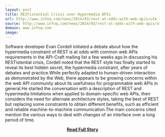 ```yaml
---
layout: post
title: RESTistential Crisis over Hypermedia APIs
url: http://www.infoq.com/news/2014/03/rest-at-odds-with-web-apis/utm_term=global
source: http://www.infoq.com/news/2014/03/rest-at-odds-with-web-apis/utm_term=global
domain: www.infoq.com
image: 
---
```


<p>Software developer Evan Cordell initiated a debate about how the hypermedia constraint of REST is at odds with common web APIs requirements in the API-Craft mailing list a few weeks ago.In discussing his RESTistential crisis, Cordell noted that the REST style has finally started to reveal its best hidden secret, the hypermedia constraint, after years of debates and practice.While perfectly adapted to human-driven interaction as demonstrated by the Web, there appears to be growing concerns within the web API community about its usefulness for programmable web APIs in general.He started the conversation with a description of REST and hypermedia limitations when applied to domain-specific web APIs, then considers the need for alternate architecture styles, taking the best of REST but replacing some constraints to obtain different benefits, such as efficient and reliable machine-to-machine communication.The main concerns cited mention the various ways to deal with changes of an interface over a long period of time.</p>
<center><p><a href="http://www.infoq.com/news/2014/03/rest-at-odds-with-web-apis/utm_term=global" style='padding:25px; font-sze:18px; font-weight: bold;'>Read Full Story</a></p></center>
